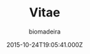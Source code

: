 ---
title: Vitae
github: https://github.com/biomadeira/vitae
demo: https://jekyller.github.io/vitae/
author: biomadeira
ssg:
  - Jekyll
cms:
  - No Cms
date: 2015-10-24T19:05:41.000Z
description: 👨‍💼 Personal resume powered by Jekyll
stale: true
---